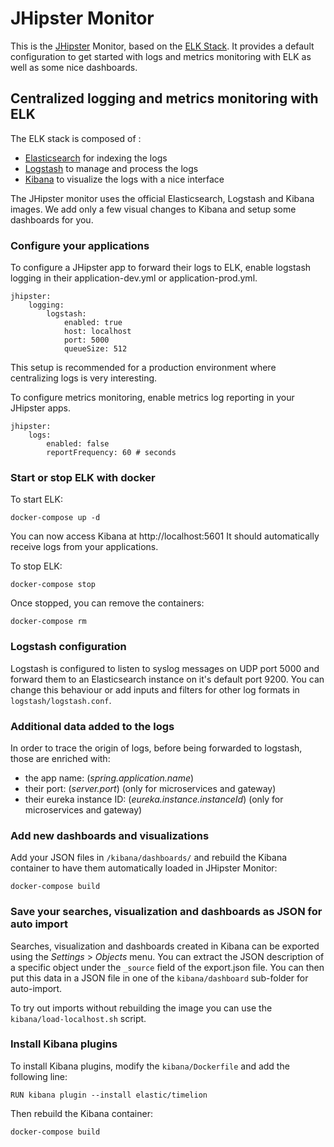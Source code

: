 # JHipster Monitor

This is the [JHipster](http://jhipster.github.io/) Monitor, based on the [ELK Stack](https://www.elastic.co/products). It provides a default configuration to get started with logs and metrics monitoring with ELK as well as some nice dashboards.

## Centralized logging and metrics monitoring with ELK

The ELK stack is composed of :
- [Elasticsearch][] for indexing the logs
- [Logstash][] to manage and process the logs
- [Kibana][] to visualize the logs with a nice interface

The JHipster monitor uses the official Elasticsearch, Logstash and Kibana images. We add only a few visual changes to Kibana and setup some dashboards for you.

### Configure your applications

To configure a JHipster app to forward their logs to ELK, enable logstash logging in their application-dev.yml or application-prod.yml.

    jhipster:
        logging:
            logstash:
                enabled: true
                host: localhost
                port: 5000
                queueSize: 512

This setup is recommended for a production environment where centralizing logs is very interesting.

To configure metrics monitoring, enable metrics log reporting in your JHipster apps.

    jhipster:
        logs:
            enabled: false
            reportFrequency: 60 # seconds

### Start or stop ELK with docker

To start ELK:

    docker-compose up -d

You can now access Kibana at http://localhost:5601
It should automatically receive logs from your applications.

To stop ELK:

    docker-compose stop

Once stopped, you can remove the containers:

    docker-compose rm

### Logstash configuration

Logstash is configured to listen to syslog messages on UDP port 5000 and forward them to an Elasticsearch instance on it's default port 9200. 
You can change this behaviour or add inputs and filters for other log formats in `logstash/logstash.conf`.

### Additional data added to the logs

In order to trace the origin of logs, before being forwarded to logstash, those are enriched with:
- the app name: (_spring.application.name_)
- their port: (_server.port_) (only for microservices and gateway)
- their eureka instance ID: (_eureka.instance.instanceId_) (only for microservices and gateway)

### Add new dashboards and visualizations

Add your JSON files in `/kibana/dashboards/` and rebuild the Kibana container to have them automatically loaded in JHipster Monitor:

    docker-compose build
    
### Save your searches, visualization and dashboards as JSON for auto import

Searches, visualization and dashboards created in Kibana can be exported using the _Settings_ > _Objects_ menu. 
You can extract the JSON description of a specific object under the `_source` field of the export.json file. 
You can then put this data in a JSON file in one of the `kibana/dashboard` sub-folder for auto-import.

To try out imports without rebuilding the image you can use the `kibana/load-localhost.sh` script.

### Install Kibana plugins

To install Kibana plugins, modify the `kibana/Dockerfile` and add the following line: 

    RUN kibana plugin --install elastic/timelion

Then rebuild the Kibana container:

    docker-compose build

[JHipster]: https://jhipster.github.io/
[Elasticsearch]: https://www.elastic.co/products/elasticsearch
[Logstash]: https://www.elastic.co/products/logstash
[Kibana]: https://www.elastic.co/products/kibana

